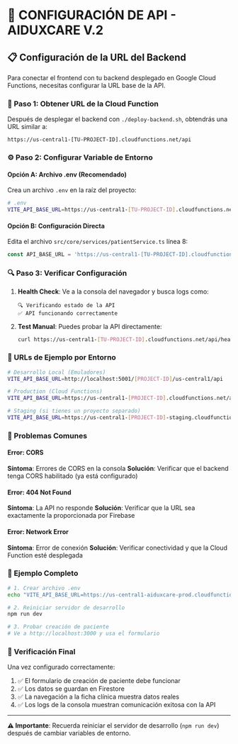 # 🔧 CONFIGURACIÓN DE API - AIDUXCARE V.2

## 📋 Configuración de la URL del Backend

Para conectar el frontend con tu backend desplegado en Google Cloud Functions, necesitas configurar la URL base de la API.

### 🚀 Paso 1: Obtener URL de la Cloud Function

Después de desplegar el backend con `./deploy-backend.sh`, obtendrás una URL similar a:

```
https://us-central1-[TU-PROJECT-ID].cloudfunctions.net/api
```

### ⚙️ Paso 2: Configurar Variable de Entorno

#### Opción A: Archivo .env (Recomendado)

Crea un archivo `.env` en la raíz del proyecto:

```bash
# .env
VITE_API_BASE_URL=https://us-central1-[TU-PROJECT-ID].cloudfunctions.net/api
```

#### Opción B: Configuración Directa

Edita el archivo `src/core/services/patientService.ts` línea 8:

```typescript
const API_BASE_URL = 'https://us-central1-[TU-PROJECT-ID].cloudfunctions.net/api';
```

### 🔍 Paso 3: Verificar Configuración

1. **Health Check**: Ve a la consola del navegador y busca logs como:
   ```
   🔍 Verificando estado de la API
   ✅ API funcionando correctamente
   ```

2. **Test Manual**: Puedes probar la API directamente:
   ```bash
   curl https://us-central1-[TU-PROJECT-ID].cloudfunctions.net/api/health
   ```

### 🔧 URLs de Ejemplo por Entorno

```bash
# Desarrollo Local (Emuladores)
VITE_API_BASE_URL=http://localhost:5001/[PROJECT-ID]/us-central1/api

# Production (Cloud Functions)
VITE_API_BASE_URL=https://us-central1-[PROJECT-ID].cloudfunctions.net/api

# Staging (si tienes un proyecto separado)
VITE_API_BASE_URL=https://us-central1-[PROJECT-ID]-staging.cloudfunctions.net/api
```

### 🚨 Problemas Comunes

#### Error: CORS
**Síntoma**: Errores de CORS en la consola
**Solución**: Verificar que el backend tenga CORS habilitado (ya está configurado)

#### Error: 404 Not Found
**Síntoma**: La API no responde
**Solución**: Verificar que la URL sea exactamente la proporcionada por Firebase

#### Error: Network Error
**Síntoma**: Error de conexión
**Solución**: Verificar conectividad y que la Cloud Function esté desplegada

### 📝 Ejemplo Completo

```bash
# 1. Crear archivo .env
echo "VITE_API_BASE_URL=https://us-central1-aiduxcare-prod.cloudfunctions.net/api" > .env

# 2. Reiniciar servidor de desarrollo
npm run dev

# 3. Probar creación de paciente
# Ve a http://localhost:3000 y usa el formulario
```

### 🎯 Verificación Final

Una vez configurado correctamente:

1. ✅ El formulario de creación de paciente debe funcionar
2. ✅ Los datos se guardan en Firestore  
3. ✅ La navegación a la ficha clínica muestra datos reales
4. ✅ Los logs de la consola muestran comunicación exitosa con la API

---

**⚠️ Importante**: Recuerda reiniciar el servidor de desarrollo (`npm run dev`) después de cambiar variables de entorno. 